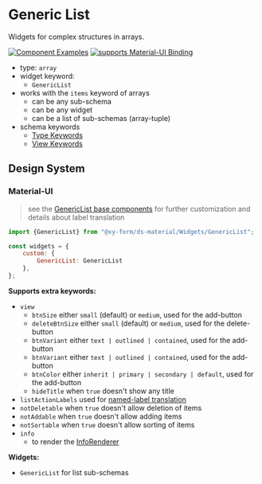 # Generic List

Widgets for complex structures in arrays.

[![Component Examples](https://img.shields.io/badge/Examples-green?labelColor=1d3d39&color=1a6754&logoColor=ffffff&style=flat-square)](#demo-ui-generator) [![supports Material-UI Binding](https://img.shields.io/badge/Material-green?labelColor=1a237e&color=0d47a1&logoColor=ffffff&style=flat-square&logo=mui)](#material-ui)

- type: `array`
- widget keyword:
    - `GenericList`
- works with the `items` keyword of arrays
    - can be any sub-schema
    - can be any widget
    - can be a list of sub-schemas (array-tuple)
- schema keywords
    - [Type Keywords](/docs/schema#type-array)
    - [View Keywords](/docs/schema#view-keyword)

## Design System

### Material-UI

> see the [GenericList base components](/docs/ds-material/GenericList) for further customization and details about label translation

```js
import {GenericList} from "@xy-form/ds-material/Widgets/GenericList";

const widgets = {
    custom: {
        GenericList: GenericList
    },
};
```

**Supports extra keywords:**

- `view`
    - `btnSize` either `small` (default) or `medium`, used for the add-button
    - `deleteBtnSize` either `small` (default) or `medium`, used for the delete-button
    - `btnVariant` either `text | outlined | contained`, used for the add-button
    - `btnVariant` either `text | outlined | contained`, used for the add-button
    - `btnColor` either `inherit | primary | secondary | default`, used for the add-button
    - `hideTitle` when `true` doesn't show any title
- `listActionLabels` used for [named-label translation](/docs/ds-material/GenericList#translation--labels)
- `notDeletable` when `true` doesn't allow deletion of items
- `notAddable` when `true` doesn't allow adding items
- `notSortable` when `true` doesn't allow sorting of items
- `info`
    - to render the [InfoRenderer](/docs/ds-material/Component/InfoRenderer)

**Widgets:**

- `GenericList` for list sub-schemas
